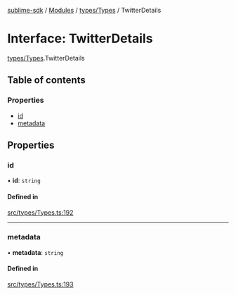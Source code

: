[sublime-sdk](../README.md) / [Modules](../modules.md) / [types/Types](../modules/types_Types.md) / TwitterDetails

# Interface: TwitterDetails

[types/Types](../modules/types_Types.md).TwitterDetails

## Table of contents

### Properties

- [id](types_Types.TwitterDetails.md#id)
- [metadata](types_Types.TwitterDetails.md#metadata)

## Properties

### id

• **id**: `string`

#### Defined in

[src/types/Types.ts:192](https://github.com/sublime-finance/sublime-sdk/blob/9e19ccf/src/types/Types.ts#L192)

___

### metadata

• **metadata**: `string`

#### Defined in

[src/types/Types.ts:193](https://github.com/sublime-finance/sublime-sdk/blob/9e19ccf/src/types/Types.ts#L193)
